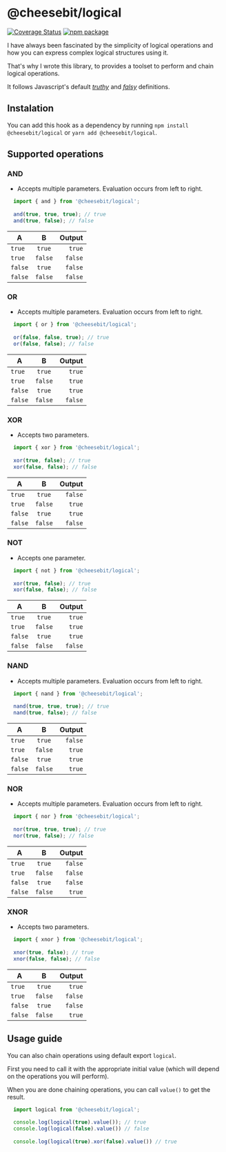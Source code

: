 # @cheesebit/logical


[![Coverage Status](https://img.shields.io/coveralls/github/cheesebit/logical?style=flat-square)](https://coveralls.io/github/cheesebit/logical)
[![npm package](https://img.shields.io/npm/v/@cheesebit/logical?style=flat-square)](https://www.npmjs.com/package/@cheesebit/logical)

I have always been fascinated by the simplicity of logical operations and how you can express complex logical structures using it.

That's why I wrote this library, to provides a toolset to perform and chain logical operations.

It follows Javascript's default [_truthy_](https://developer.mozilla.org/en-US/docs/Glossary/Truthy) and [_falsy_](https://developer.mozilla.org/en-US/docs/Glossary/Falsy) definitions.

## Instalation

You can add this hook as a dependency by running `npm install @cheesebit/logical` or `yarn add @cheesebit/logical`.

## Supported operations

### AND

* Accepts multiple parameters. Evaluation occurs from left to right.

```js
  import { and } from '@cheesebit/logical';
  
  and(true, true, true); // true
  and(true, false); // false
```

| A       | B       | Output   |
| ------- |:-------:| --------:|
| `true`  | `true`  | `true`   |
| `true`  | `false` | `false`  |
| `false` | `true`  | `false`  |
| `false` | `false` | `false`  |

### OR


* Accepts multiple parameters. Evaluation occurs from left to right.

```js
  import { or } from '@cheesebit/logical';
  
  or(false, false, true); // true
  or(false, false); // false
```

| A       | B       | Output   |
| ------- |:-------:| --------:|
| `true`  | `true`  | `true`   |
| `true`  | `false` | `true`   |
| `false` | `true`  | `true`   |
| `false` | `false` | `false`  |


### XOR

* Accepts two parameters.

```js
  import { xor } from '@cheesebit/logical';
  
  xor(true, false); // true
  xor(false, false); // false
```

| A       | B       | Output   |
| ------- |:-------:| --------:|
| `true`  | `true`  | `false`  |
| `true`  | `false` | `true`   |
| `false` | `true`  | `true`   |
| `false` | `false` | `false`  |


### NOT

* Accepts one parameter.

```js
  import { not } from '@cheesebit/logical';
  
  xor(true, false); // true
  xor(false, false); // false
```

| A       | B       | Output   |
| ------- |:-------:| --------:|
| `true`  | `true`  | `true`   |
| `true`  | `false` | `true`   |
| `false` | `true`  | `true`   |
| `false` | `false` | `false`  |

### NAND


* Accepts multiple parameters. Evaluation occurs from left to right.

```js
  import { nand } from '@cheesebit/logical';
  
  nand(true, true, true); // true
  nand(true, false); // false
```

| A       | B       | Output   |
| ------- |:-------:| --------:|
| `true`  | `true`  | `false`  |
| `true`  | `false` | `true`   |
| `false` | `true`  | `true`   |
| `false` | `false` | `true`   |

### NOR


* Accepts multiple parameters. Evaluation occurs from left to right.

```js
  import { nor } from '@cheesebit/logical';
  
  nor(true, true, true); // true
  nor(true, false); // false
```

| A       | B       | Output   |
| ------- |:-------:| --------:|
| `true`  | `true`  | `false`  |
| `true`  | `false` | `false`  |
| `false` | `true`  | `false`  |
| `false` | `false` | `true`   |


### XNOR


* Accepts two parameters.

```js
  import { xnor } from '@cheesebit/logical';
  
  xnor(true, false); // true
  xnor(false, false); // false
```

| A       | B       | Output   |
| ------- |:-------:| --------:|
| `true`  | `true`  | `true`   |
| `true`  | `false` | `false`  |
| `false` | `true`  | `false`  |
| `false` | `false` | `true`   |

## Usage guide

You can also chain operations using default export `logical`.

First you need to call it with the appropriate initial value (which will depend on the operations you will perform).

When you are done chaining operations, you can call `value()` to get the result.


```js
  import logical from '@cheesebit/logical';
  
  console.log(logical(true).value()); // true
  console.log(logical(false).value()) // false
  
  console.log(logical(true).xor(false).value()) // true
  
```
